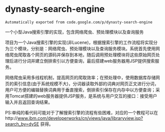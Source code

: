 # dynasty-search-engine

    Automatically exported from code.google.com/p/dynasty-search-engine

一个小型Java搜索引擎的实现，包含网络爬虫、预处理模块以及查询服务

项目为一个Java搜索引擎的实现(非Lucene)，根据搜索引擎的工作流程将实现分为三个模块，分别是：网络爬虫、预处理模块以及查询服务模块。系统首先使用网络爬虫爬取各个网页的源码并保存到本地，随后调用预处理模块将这些原始网页处理后进行分词并建立倒排索引以方便查询，最后搭建web服务器用JSP提供搜索服务。

网络爬虫采用多线程机制，提高网页的爬取效率；在预处理中，使用数据库存储网页的索引信息(由于系统规模不大)，分词器读取外部的词典对网页正文进行分词，用户可方便的编辑替换词典用于垂直搜索，倒排索引保存在内存中以方便查询；采用Tomcat搭建的web服务器提供JSP服务，是系统与用户交互的接口：接受用户输入并且返回查询结果。

PS:单纯的看代码可能对于了解搜索引擎的流程有些困难，对应的一个教程可以在http://www.ibm.com/developerworks/cn/views/java/libraryview.jsp?search_by=dySE 获得。
